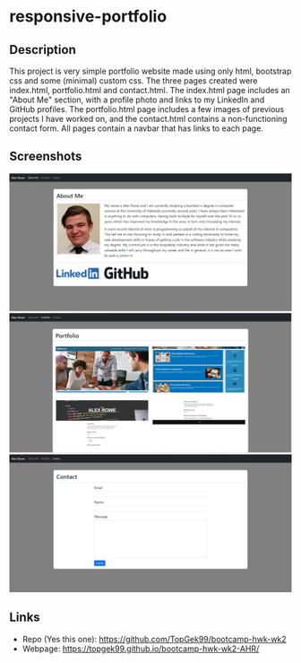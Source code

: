 # responsive-portfolio

## Description

This project is very simple portfolio website made using only html, bootstrap css and some (minimal) custom css. The three pages created
were index.html, portfolio.html and contact.html. The index.html page includes an "About Me" section, with a profile photo and links to my
LinkedIn and GitHub profiles. The portfolio.html page includes a few images of previous projects I have worked on, and the contact.html
contains a non-functioning contact form. All pages contain a navbar that has links to each page.

## Screenshots

![about-me](img/about-me.PNG)
![portfolio](img/portfolio.PNG)
![contact](img/contact.PNG)

## Links

- Repo (Yes this one): https://github.com/TopGek99/bootcamp-hwk-wk2
- Webpage: https://topgek99.github.io/bootcamp-hwk-wk2-AHR/
